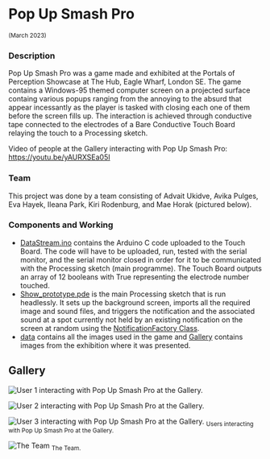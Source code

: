 # Pop Up Smash Pro
<sub> (March 2023)

### Description   
Pop Up Smash Pro was a game made and exhibited at the Portals of Perception Showcase at The Hub, Eagle Wharf, London SE. The game contains a Windows-95 themed computer screen on a projected surface containg various popups ranging from the annoying to the absurd that appear incessantly as the player is tasked with closing each one of them before the screen fills up. The interaction is achieved through conductive tape connected to the electrodes of a Bare Conductive Touch Board relaying the touch to a Processing sketch.

Video of people at the Gallery interacting with Pop Up Smash Pro: https://youtu.be/yAURXSEa05I

### Team
This project was done by a team consisting of Advait Ukidve, Avika Pulges, Eva Hayek, Ileana Park, Kiri Rodenburg, and Mae Horak (pictured below). 

### Components and Working

- [DataStream.ino](./DataStream.ino) contains the Arduino C code uploaded to the Touch Board. The code will have to be uploaded, run, tested with the serial monitor, and the serial monitor closed in order for it to be communicated with the Processing sketch (main programme). The Touch Board outputs an array of 12 booleans with True representing the electrode number touched.
- [Show_prototype.pde](show_prototype.pde) is the main Processing sketch that is run headlessly. It sets up the background screen, imports all the required image and sound files, and triggers the notification and the associated sound at a spot currently not held by an existing notification on the screen at random using the [NotificationFactory Class](NotificationFactory.pde).
- [data](./data) contains all the images used in the game and [Gallery](./Gallery) contains images from the exhibition where it was presented.   

## Gallery   

![User 1 interacting with Pop Up Smash Pro at the Gallery.](./Gallery/IMG_3018.jpg)

![User 2 interacting with Pop Up Smash Pro at the Gallery.](./Gallery/IMG_2864.jpg)   

![User 3 interacting with Pop Up Smash Pro at the Gallery.](./Gallery/IMG_2891.jpg)
<sub> Users interacting with Pop Up Smash Pro at the Gallery.      
  
    
![The Team](./Gallery/IMG_3009.jpg)
<sub> The Team.
